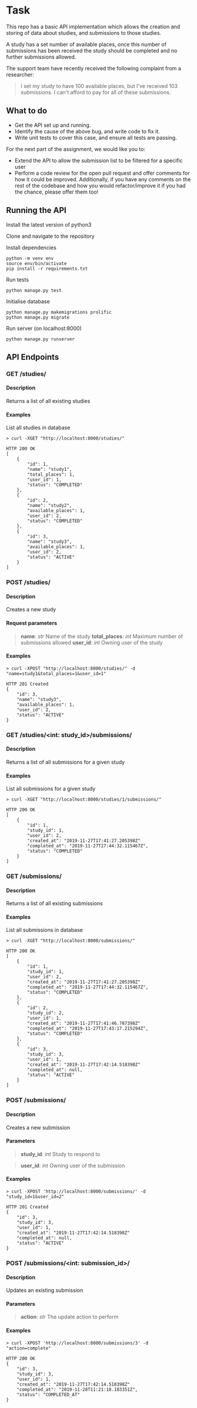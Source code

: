 # Task

This repo has a basic API implementation which allows the creation and storing of data about studies, and submissions to those studies.

A study has a set number of available places, once this number of submissions has been received the study should be completed and no further submissions allowed.

The support team have recently received the following complaint from a researcher:

> I set my study to have 100 available places, but I've received 103 submissions. I can't afford to pay for all of these submissions.

## What to do

- Get the API set up and running.
- Identify the cause of the above bug, and write code to fix it.
- Write unit tests to cover this case, and ensure all tests are passing.

For the next part of the assignment, we would like you to:

- Extend the API to allow the submission list to be filtered for a specific user
- Perform a code review for the open pull request and offer comments for how it could be improved. Additionally, if you have any comments on the rest of the codebase and how you would refactor/improve it if you had the chance, please offer them too!

## Running the API

Install the latest version of python3

Clone and navigate to the repository

Install dependencies

```shell
python -m venv env
source env/bin/activate
pip install -r requirements.txt
```

Run tests

```shell
python manage.py test
```

Initialise database

```shell
python manage.py makemigrations prolific
python manage.py migrate
```

Run server (on localhost:8000)

```shell
python manage.py runserver
```

## API Endpoints

### GET /studies/

#### Description

Returns a list of all existing studies

#### Examples

List all studies in database

```shell
> curl -XGET "http://localhost:8000/studies/"

HTTP 200 OK
[
    {
        "id": 1,
        "name": "study1",
        "total_places": 1,
        "user_id": 1,
        "status": "COMPLETED"
    },
    {
        "id": 2,
        "name": "study2",
        "available_places": 1,
        "user_id": 2,
        "status": "COMPLETED"
    },
    {
        "id": 3,
        "name": "study3",
        "available_places": 1,
        "user_id": 2,
        "status": "ACTIVE"
    }
]
```

### POST /studies/

#### Description

Creates a new study

#### Request parameters

> **name**: _str_ Name of the study
> **total_places**: _int_ Maximum number of submissions allowed
> **user_id**: _int_ Owning user of the study

#### Examples

```shell
> curl -XPOST "http://localhost:8000/studies/" -d "name=study1&total_places=1&user_id=1"

HTTP 201 Created
{
    "id": 3,
    "name": "study3",
    "available_places": 1,
    "user_id": 2,
    "status": "ACTIVE"
}
```

### GET /studies/<int: study_id>/submissions/

#### Description

Returns a list of all submissions for a given study

#### Examples

List all submissions for a given study

```shell
> curl -XGET "http://localhost:8000/studies/1/submissions/"

HTTP 200 OK
[
    {
        "id": 1,
        "study_id": 1,
        "user_id": 2,
        "created_at": "2019-11-27T17:41:27.205398Z"
        "completed_at": "2019-11-27T17:44:32.115467Z",
        "status": "COMPLETED"
    }
]
```

### GET /submissions/

#### Description

Returns a list of all existing submissions

#### Examples

List all submissions in database

```shell
> curl -XGET "http://localhost:8000/submissions/"

HTTP 200 OK
[
    {
        "id": 1,
        "study_id": 1,
        "user_id": 2,
        "created_at": "2019-11-27T17:41:27.205398Z"
        "completed_at": "2019-11-27T17:44:32.115467Z",
        "status": "COMPLETED"
    },
    {
        "id": 2,
        "study_id": 2,
        "user_id": 1,
        "created_at": "2019-11-27T17:41:46.787398Z"
        "completed_at": "2019-11-27T17:43:17.215294Z",
        "status": "COMPLETED"
    },
    {
        "id": 3,
        "study_id": 3,
        "user_id": 1,
        "created_at": "2019-11-27T17:42:14.518398Z"
        "completed_at": null,
        "status": "ACTIVE"
    }
]
```

### POST /submissions/

#### Description

Creates a new submission

#### Parameters

> **study_id**: _int_ Study to respond to

> **user_id**: _int_ Owning user of the submission

#### Examples

```shell
> curl -XPOST 'http://localhost:8000/submissions/' -d "study_id=1&user_id=2"

HTTP 201 Created
{
    "id": 3,
    "study_id": 3,
    "user_id": 1,
    "created_at": "2019-11-27T17:42:14.518398Z"
    "completed_at": null,
    "status": "ACTIVE"
}
```

### POST /submissions/<int: submission_id>/

#### Description

Updates an existing submission

#### Parameters

> **action**: _str_ The update action to perform

#### Examples

```shell
> curl -XPOST 'http://localhost:8000/submissions/3' -d "action=complete"

HTTP 200 OK
{
    "id": 3,
    "study_id": 3,
    "user_id": 1,
    "created_at": "2019-11-27T17:42:14.518398Z"
    "completed_at": "2019-11-28T11:21:18.183351Z",
    "status": "COMPLETED_AT"
}
```
